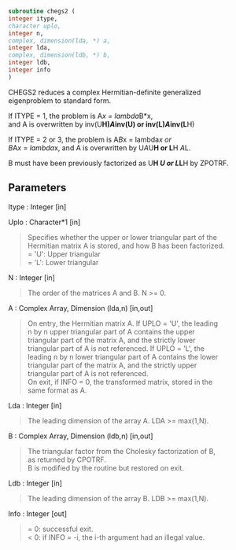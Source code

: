 ```fortran  
subroutine chegs2 (  
integer itype,  
character uplo,  
integer n,  
complex, dimension(lda, *) a,  
integer lda,  
complex, dimension(ldb, *) b,  
integer ldb,  
integer info  
)  
```  
  
CHEGS2 reduces a complex Hermitian-definite generalized  
eigenproblem to standard form.  
  
If ITYPE = 1, the problem is A*x = lambda*B*x,  
and A is overwritten by inv(U**H)*A*inv(U) or inv(L)*A*inv(L**H)  
  
If ITYPE = 2 or 3, the problem is A*B*x = lambda*x or  
B*A*x = lambda*x, and A is overwritten by U*A*U**H or L**H *A*L.  
  
B must have been previously factorized as U**H *U or L*L**H by ZPOTRF.  
  
## Parameters  
Itype : Integer [in]  
  
Uplo : Character*1 [in]  
> Specifies whether the upper or lower triangular part of the  
> Hermitian matrix A is stored, and how B has been factorized.  
> = 'U':  Upper triangular  
> = 'L':  Lower triangular  
  
N : Integer [in]  
> The order of the matrices A and B.  N >= 0.  
  
A : Complex Array, Dimension (lda,n) [in,out]  
> On entry, the Hermitian matrix A.  If UPLO = 'U', the leading  
> n by n upper triangular part of A contains the upper  
> triangular part of the matrix A, and the strictly lower  
> triangular part of A is not referenced.  If UPLO = 'L', the  
> leading n by n lower triangular part of A contains the lower  
> triangular part of the matrix A, and the strictly upper  
> triangular part of A is not referenced.  
> On exit, if INFO = 0, the transformed matrix, stored in the  
> same format as A.  
  
Lda : Integer [in]  
> The leading dimension of the array A.  LDA >= max(1,N).  
  
B : Complex Array, Dimension (ldb,n) [in,out]  
> The triangular factor from the Cholesky factorization of B,  
> as returned by CPOTRF.  
> B is modified by the routine but restored on exit.  
  
Ldb : Integer [in]  
> The leading dimension of the array B.  LDB >= max(1,N).  
  
Info : Integer [out]  
> = 0:  successful exit.  
> < 0:  if INFO = -i, the i-th argument had an illegal value.  
  
